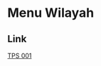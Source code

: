# Menu Wilayah

## Link

[TPS 001](https://github.com/gigit-pemilu/pemilu-2024-17-bengkulu/tree/main/pileg-dpr/hitung-suara/sub/17-bengkulu/sub/01-bengkulu-selatan/sub/07-kedurang-ilir/sub/2009-sukaraja/sub/001-tps)

